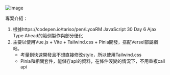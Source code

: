 ![image](https://github.com/North-Wang/todoList/assets/103781180/2a91e212-a411-4eb6-a972-a7e5b954e742)

專案介紹：
1. 根據https://codepen.io/tariso/pen/LyoaRM JavaScript 30 Day 6 Ajax Type Ahead的範例製作與部分優化
2. 主要以使用Vue.js + Vite + Tailwind.css + Pinia開發，搭配Versel部屬網站。
   * 考量到快速開發且不想直接修改style，所以使用Tailwind.css
   * Pinia和相關套件，能儲存api的資料，在條件沒變的情況下，不用重複call api
  
